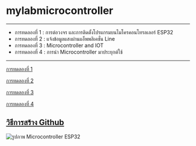 # mylabmicrocontroller
---------------------------------------
- การทดลองที่ 1 : การต่อวงจร และการติดตั้งโปรแกรมบนไมโครคอนโทรลเลอร์ ESP32
- การทดลองที่ 2 : แจ้งข้อมูลแสงผ่านแอ็พพลิเคชั่น Line
- การทดลองที่ 3 : Microcontroller and IOT
- การทดลองที่ 4 : การนำ Microcontroller มาประยุกต์ใช้
----------------------------------------
[การทดลองที่ 1]( https://drive.google.com/drive/folders/1M6wH_faGwm48FgHPeKraLElWZtg3pOBS)

[การทดลองที่ 2]( https://drive.google.com/drive/folders/1M6wH_faGwm48FgHPeKraLElWZtg3pOBS)

[การทดลองที่ 3]( https://drive.google.com/drive/folders/1M6wH_faGwm48FgHPeKraLElWZtg3pOBS)

[การทดลองที่ 4]( https://www.youtube.com/watch?v=MH9uEMswvnM)


[วิธีการสร้าง Github]( https://www.youtube.com/watch?v=_bOYz2rE7yE)
--------------------------------------------
![รูปภาพ Microcontroller ESP32]( https://drive.google.com/drive/folders/1M6wH_faGwm48FgHPeKraLElWZtg3pOBS)



